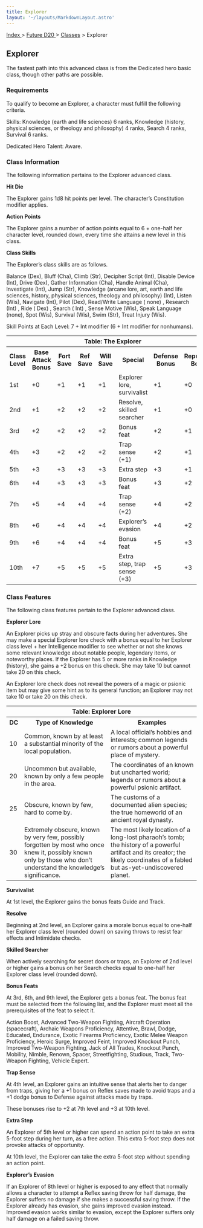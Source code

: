 ```yaml
---
title: Explorer
layout: '~/layouts/MarkdownLayout.astro'
---
```


[ Index ](/) > [ Future D20 ](/future.d20.srd) > [Classes](/future.d20.srd/classes) > Explorer

## Explorer

The fastest path into this advanced class is from the Dedicated hero basic
class, though other paths are possible.

### Requirements

To qualify to become an Explorer, a character must fulfill the following
criteria.

Skills: Knowledge (earth and life sciences) 6 ranks, Knowledge (history,
physical sciences, or theology and philosophy) 4 ranks, Search 4 ranks,
Survival 6 ranks.

Dedicated Hero Talent: Aware.

### Class Information

The following information pertains to the Explorer advanced class.

**Hit Die**

The Explorer gains 1d8 hit points per level. The character’s Constitution
modifier applies.

**Action Points**

The Explorer gains a number of action points equal to 6 + one-half her
character level, rounded down, every time she attains a new level in this
class.

**Class Skills**

The Explorer’s class skills are as follows.

Balance (Dex), Bluff (Cha), Climb (Str), Decipher Script (Int), Disable Device
(Int), Drive (Dex), Gather Information (Cha), Handle Animal (Cha), Investigate
(Int), Jump (Str), Knowledge (arcane lore, art, earth and life sciences,
history, physical sciences, theology and philosophy) (Int), Listen (Wis),
Navigate (Int), Pilot (Dex), Read/Write Language ( none) , Research (Int) ,
Ride ( Dex) , Search ( Int) , Sense Motive (Wis), Speak Language (none), Spot
(Wis), Survival (Wis), Swim (Str), Treat Injury (Wis).

Skill Points at Each Level: 7 + Int modifier (6 + Int modifier for nonhumans).


<table> <tr><th colspan="9">Table: The Explorer</th></tr> <tr><th>Class Level</th><th>Base Attack Bonus</th><th>Fort Save</th><th>Ref Save</th><th>Will Save</th><th>Special</th><th>Defense Bonus</th><th>Reputation Bonus</th></tr> <tr><td>1st</td><td>+0</td><td>+1</td><td>+1</td><td>+1</td><td>Explorer lore, survivalist</td><td>+1</td><td>+0</td></tr> <tr class="shaded"><td>2nd</td><td>+1</td><td>+2</td><td>+2</td><td>+2</td><td>Resolve, skilled searcher</td><td>+1</td><td>+0</td></tr> <tr><td>3rd</td><td>+2</td><td>+2</td><td>+2</td><td>+2</td><td>Bonus feat</td><td>+2</td><td>+1</td></tr> <tr class="shaded"><td>4th</td><td>+3</td><td>+2</td><td>+2</td><td>+2</td><td>Trap sense (+1)</td><td>+2</td><td>+1</td></tr> <tr><td>5th</td><td>+3</td><td>+3</td><td>+3</td><td>+3</td><td>Extra step</td><td>+3</td><td>+1</td></tr> <tr class="shaded"><td>6th</td><td>+4</td><td>+3</td><td>+3</td><td>+3</td><td>Bonus feat</td><td>+3</td><td>+2</td></tr> <tr><td>7th</td><td>+5</td><td>+4</td><td>+4</td><td>+4</td><td>Trap sense (+2)</td><td>+4</td><td>+2</td></tr> <tr class="shaded"><td>8th</td><td>+6</td><td>+4</td><td>+4</td><td>+4</td><td>Explorer’s evasion</td><td>+4</td><td>+2</td></tr> <tr><td>9th</td><td>+6</td><td>+4</td><td>+4</td><td>+4</td><td>Bonus feat</td><td>+5</td><td>+3</td></tr> <tr class="shaded"><td>10th</td><td>+7</td><td>+5</td><td>+5</td><td>+5</td><td>Extra step, trap sense (+3)</td><td>+5</td><td>+3</td></tr> </table>


### Class Features

The following class features pertain to the Explorer advanced class.

**Explorer Lore**

An Explorer picks up stray and obscure facts during her adventures. She may
make a special Explorer lore check with a bonus equal to her Explorer class
level + her Intelligence modifier to see whether or not she knows some
relevant knowledge about notable people, legendary items, or noteworthy
places. If the Explorer has 5 or more ranks in Knowledge (history), she gains
a +2 bonus on this check. She may take 10 but cannot take 20 on this check.

An Explorer lore check does not reveal the powers of a magic or psionic item
but may give some hint as to its general function; an Explorer may not take 10
or take 20 on this check.


<table> <tr><th colspan="3">Table: Explorer Lore</th></tr> <tr><th>DC</th><th>Type of Knowledge</th><th>Examples</th></tr> <tr><td>10</td><td>Common, known by at least a substantial minority of the local population.</td><td>A local official’s hobbies and interests; common legends or rumors about a powerful place of mystery.</td></tr> <tr class="shaded"><td>20</td><td>Uncommon but available, known by only a few people in the area.</td><td>The coordinates of an known but uncharted world; legends or rumors about a powerful psionic artifact.</td></tr> <tr><td>25</td><td>Obscure, known by few, hard to come by.</td><td>The customs of a documented alien species; the true homeworld of an ancient royal dynasty.</td></tr> <tr class="shaded"><td>30</td><td>Extremely obscure, known by very few, possibly forgotten by most who once knew it, possibly known only by those who don’t understand the knowledge’s significance.</td><td>The most likely location of a long-lost pharaoh’s tomb; the history of a powerful artifact and its creator; the likely coordinates of a fabled but as-yet-undiscovered planet.</td></tr> </table>

**Survivalist**

At 1st level, the Explorer gains the bonus feats Guide and Track.

**Resolve**

Beginning at 2nd level, an Explorer gains a morale bonus equal to one-half her
Explorer class level (rounded down) on saving throws to resist fear effects
and Intimidate checks.

**Skilled Searcher**

When actively searching for secret doors or traps, an Explorer of 2nd level or
higher gains a bonus on her Search checks equal to one-half her Explorer class
level (rounded down).

**Bonus Feats**

At 3rd, 6th, and 9th level, the Explorer gets a bonus feat. The bonus feat
must be selected from the following list, and the Explorer must meet all the
prerequisites of the feat to select it.

Action Boost, Advanced Two-Weapon Fighting, Aircraft Operation (spacecraft),
Archaic Weapons Proficiency, Attentive, Brawl, Dodge, Educated, Endurance,
Exotic Firearms Proficiency, Exotic Melee Weapon Proficiency, Heroic Surge,
Improved Feint, Improved Knockout Punch, Improved Two-Weapon Fighting, Jack of
All Trades, Knockout Punch, Mobility, Nimble, Renown, Spacer, Streetfighting,
Studious, Track, Two-Weapon Fighting, Vehicle Expert.

**Trap Sense**

At 4th level, an Explorer gains an intuitive sense that alerts her to danger
from traps, giving her a +1 bonus on Reflex saves made to avoid traps and a +1
dodge bonus to Defense against attacks made by traps.

These bonuses rise to +2 at 7th level and +3 at 10th level.

**Extra Step**

An Explorer of 5th level or higher can spend an action point to take an extra
5-foot step during her turn, as a free action. This extra 5-foot step does not
provoke attacks of opportunity.

At 10th level, the Explorer can take the extra 5-foot step without spending an
action point.

**Explorer’s Evasion**

If an Explorer of 8th level or higher is exposed to any effect that normally
allows a character to attempt a Reflex saving throw for half damage, the
Explorer suffers no damage if she makes a successful saving throw. If the
Explorer already has evasion, she gains improved evasion instead. Improved
evasion works similar to evasion, except the Explorer suffers only half damage
on a failed saving throw.


